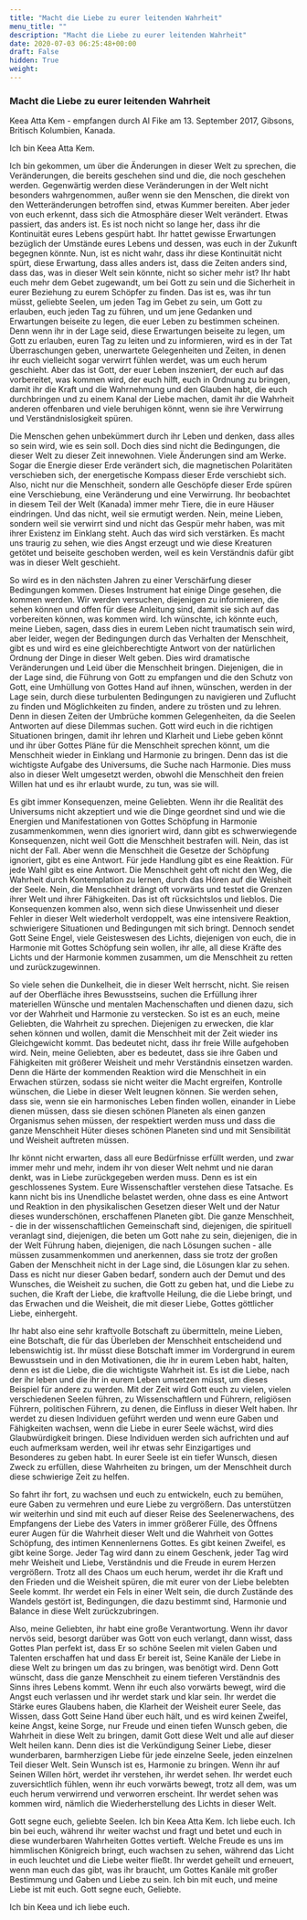 ```yaml
---
title: "Macht die Liebe zu eurer leitenden Wahrheit"
menu_title: ""
description: "Macht die Liebe zu eurer leitenden Wahrheit"
date: 2020-07-03 06:25:48+00:00
draft: False
hidden: True
weight:
---
```

### Macht die Liebe zu eurer leitenden Wahrheit  

Keea Atta Kem - empfangen durch Al Fike am 13. September 2017, Gibsons, Britisch Kolumbien, Kanada.

Ich bin Keea Atta Kem.

Ich bin gekommen, um über die Änderungen in dieser Welt zu sprechen, die Veränderungen, die bereits geschehen sind und die, die noch geschehen werden. Gegenwärtig werden diese Veränderungen in der Welt nicht besonders wahrgenommen, außer wenn sie den Menschen, die direkt von den Wetteränderungen betroffen sind, etwas Kummer bereiten. Aber jeder von euch erkennt, dass sich die Atmosphäre dieser Welt verändert. Etwas passiert, das anders ist. Es ist noch nicht so lange her, dass ihr die Kontinuität eures Lebens gespürt habt. Ihr hattet gewisse Erwartungen bezüglich der Umstände eures Lebens und dessen, was euch in der Zukunft begegnen könnte. Nun, ist es nicht wahr, dass ihr diese Kontinuität nicht spürt, diese Erwartung, dass alles anders ist, dass die Zeiten anders sind, dass das, was in dieser Welt sein könnte, nicht so sicher mehr ist? Ihr habt euch mehr dem Gebet zugewandt, um bei Gott zu sein und die Sicherheit in eurer Beziehung zu eurem Schöpfer zu finden. Das ist es, was ihr tun müsst, geliebte Seelen, um jeden Tag im Gebet zu sein, um Gott zu erlauben, euch jeden Tag zu führen, und um jene Gedanken und Erwartungen beiseite zu legen, die euer Leben zu bestimmen scheinen. Denn wenn ihr in der Lage seid, diese Erwartungen beiseite zu legen, um Gott zu erlauben, euren Tag zu leiten und zu informieren, wird es in der Tat Überraschungen geben, unerwartete Gelegenheiten und Zeiten, in denen ihr euch vielleicht sogar verwirrt fühlen werdet, was um euch herum geschieht. Aber das ist Gott, der euer Leben inszeniert, der euch auf das vorbereitet, was kommen wird, der euch hilft, euch in Ordnung zu bringen, damit ihr die Kraft und die Wahrnehmung und den Glauben habt, die euch durchbringen und zu einem Kanal der Liebe machen, damit ihr die Wahrheit anderen offenbaren und viele beruhigen könnt, wenn sie ihre Verwirrung und Verständnislosigkeit spüren.

Die Menschen gehen unbekümmert durch ihr Leben und denken, dass alles so sein wird, wie es sein soll. Doch dies sind nicht die Bedingungen, die dieser Welt zu dieser Zeit innewohnen. Viele Änderungen sind am Werke. Sogar die Energie dieser Erde verändert sich, die magnetischen Polaritäten verschieben sich, der energetische Kompass dieser Erde verschiebt sich. Also, nicht nur die Menschheit, sondern alle Geschöpfe dieser Erde spüren eine Verschiebung, eine Veränderung und eine Verwirrung. Ihr beobachtet in diesem Teil der Welt (Kanada) immer mehr Tiere, die in eure Häuser eindringen. Und das nicht, weil sie ermutigt werden. Nein, meine Lieben, sondern weil sie verwirrt sind und nicht das Gespür mehr haben, was mit ihrer Existenz im Einklang steht. Auch das wird sich verstärken. Es macht uns traurig zu sehen, wie dies Angst erzeugt und wie diese Kreaturen getötet und beiseite geschoben werden, weil es kein Verständnis dafür gibt was in dieser Welt geschieht.  

So wird es in den nächsten Jahren zu einer Verschärfung dieser Bedingungen kommen. Dieses Instrument hat einige Dinge gesehen, die kommen werden. Wir werden versuchen, diejenigen zu informieren, die sehen können und offen für diese Anleitung sind, damit sie sich auf das vorbereiten können, was kommen wird. Ich wünschte, ich könnte euch, meine Lieben, sagen, dass dies in eurem Leben nicht traumatisch sein wird, aber leider, wegen der Bedingungen durch das Verhalten der Menschheit, gibt es und wird es eine gleichberechtigte Antwort von der natürlichen Ordnung der Dinge in dieser Welt geben. Dies wird dramatische Veränderungen und Leid über die Menschheit bringen. Diejenigen, die in der Lage sind, die Führung von Gott zu empfangen und die den Schutz von Gott, eine Umhüllung von Gottes Hand auf ihnen, wünschen, werden in der Lage sein, durch diese turbulenten Bedingungen zu navigieren und Zuflucht zu finden und Möglichkeiten zu finden, andere zu trösten und zu lehren. Denn in diesen Zeiten der Umbrüche kommen Gelegenheiten, da die Seelen Antworten auf diese Dilemmas suchen. Gott wird euch in die richtigen Situationen bringen, damit ihr lehren und Klarheit und Liebe geben könnt und ihr über Gottes Pläne für die Menschheit sprechen könnt, um die Menschheit wieder in Einklang und Harmonie zu bringen. Denn das ist die wichtigste Aufgabe des Universums, die Suche nach Harmonie. Dies muss also in dieser Welt umgesetzt werden, obwohl die Menschheit den freien Willen hat und es ihr erlaubt wurde, zu tun, was sie will.

Es gibt immer Konsequenzen, meine Geliebten. Wenn ihr die Realität des Universums nicht akzeptiert und wie die Dinge geordnet sind und wie die Energien und Manifestationen von Gottes Schöpfung in Harmonie zusammenkommen, wenn dies ignoriert wird, dann gibt es schwerwiegende Konsequenzen, nicht weil Gott die Menschheit bestrafen will. Nein, das ist nicht der Fall. Aber wenn die Menschheit die Gesetze der Schöpfung ignoriert, gibt es eine Antwort. Für jede Handlung gibt es eine Reaktion. Für jede Wahl gibt es eine Antwort. Die Menschheit geht oft nicht den Weg, die Wahrheit durch Kontemplation zu lernen, durch das Hören auf die Weisheit der Seele. Nein, die Menschheit drängt oft vorwärts und testet die Grenzen ihrer Welt und ihrer Fähigkeiten. Das ist oft rücksichtslos und lieblos. Die Konsequenzen kommen also, wenn sich diese Unwissenheit und dieser Fehler in dieser Welt wiederholt verdoppelt, was eine intensivere Reaktion, schwierigere Situationen und Bedingungen mit sich bringt. Dennoch sendet Gott Seine Engel, viele Geisteswesen des Lichts, diejenigen von euch, die in Harmonie mit Gottes Schöpfung sein wollen, ihr alle, all diese Kräfte des Lichts und der Harmonie kommen zusammen, um die Menschheit zu retten und zurückzugewinnen.

So viele sehen die Dunkelheit, die in dieser Welt herrscht, nicht. Sie reisen auf der Oberfläche ihres Bewusstseins, suchen die Erfüllung ihrer materiellen Wünsche und mentalen Machenschaften und dienen dazu, sich vor der Wahrheit und Harmonie zu verstecken. So ist es an euch, meine Geliebten, die Wahrheit zu sprechen. Diejenigen zu erwecken, die klar sehen können und wollen, damit die Menschheit mit der Zeit wieder ins Gleichgewicht kommt. Das bedeutet nicht, dass ihr freie Wille aufgehoben wird. Nein, meine Geliebten, aber es bedeutet, dass sie ihre Gaben und Fähigkeiten mit größerer Weisheit und mehr Verständnis einsetzen warden. Denn die Härte der kommenden Reaktion wird die Menschheit in ein Erwachen stürzen, sodass sie nicht weiter die Macht ergreifen, Kontrolle wünschen, die Liebe in dieser Welt leugnen können. Sie werden sehen, dass sie, wenn sie ein harmonisches Leben finden wollen, einander in Liebe dienen müssen, dass sie diesen schönen Planeten als einen ganzen Organismus sehen müssen, der respektiert werden muss und dass die ganze Menschheit Hüter dieses schönen Planeten sind und mit Sensibilität und Weisheit auftreten müssen.

Ihr könnt nicht erwarten, dass all eure Bedürfnisse erfüllt werden, und zwar immer mehr und mehr, indem ihr von dieser Welt nehmt und nie daran denkt, was in Liebe zurückgegeben werden muss. Denn es ist ein geschlossenes System. Eure Wissenschaftler verstehen diese Tatsache. Es kann nicht bis ins Unendliche belastet werden, ohne dass es eine Antwort und Reaktion in den physikalischen Gesetzen dieser Welt und der Natur dieses wunderschönen, erschaffenen Planeten gibt. Die ganze Menschheit, - die in der wissenschaftlichen Gemeinschaft sind, diejenigen, die spirituell veranlagt sind, diejenigen, die beten um Gott nahe zu sein, diejenigen, die in der Welt Führung haben, diejenigen, die nach Lösungen suchen - alle müssen zusammenkommen und anerkennen, dass sie trotz der großen Gaben der Menschheit nicht in der Lage sind, die Lösungen klar zu sehen. Dass es nicht nur dieser Gaben bedarf, sondern auch der Demut und des Wunsches, die Weisheit zu suchen, die Gott zu geben hat, und die Liebe zu suchen, die Kraft der Liebe, die kraftvolle Heilung, die die Liebe bringt, und das Erwachen und die Weisheit, die mit dieser Liebe, Gottes göttlicher Liebe, einhergeht.

Ihr habt also eine sehr kraftvolle Botschaft zu übermitteln, meine Lieben, eine Botschaft, die für das Überleben der Menschheit entscheidend und lebenswichtig ist. Ihr müsst diese Botschaft immer im Vordergrund in eurem Bewusstsein und in den Motivationen, die ihr in eurem Leben habt, halten, denn es ist die Liebe, die die wichtigste Wahrheit ist. Es ist die Liebe, nach der ihr leben und die ihr in eurem Leben umsetzen müsst, um dieses Beispiel für andere zu werden. Mit der Zeit wird Gott euch zu vielen, vielen verschiedenen Seelen führen, zu Wissenschaftlern und Führern, religiösen Führern, politischen Führern, zu denen, die Einfluss in dieser Welt haben. Ihr werdet zu diesen Individuen geführt werden und wenn eure Gaben und Fähigkeiten wachsen, wenn die Liebe in eurer Seele wächst, wird dies Glaubwürdigkeit bringen. Diese Individuen werden sich aufrichten und auf euch aufmerksam werden, weil ihr etwas sehr Einzigartiges und Besonderes zu geben habt. In eurer Seele ist ein tiefer Wunsch, diesen Zweck zu erfüllen, diese Wahrheiten zu bringen, um der Menschheit durch diese schwierige Zeit zu helfen.  

So fahrt ihr fort, zu wachsen und euch zu entwickeln, euch zu bemühen, eure Gaben zu vermehren und eure Liebe zu vergrößern. Das unterstützen wir weiterhin und sind mit euch auf dieser Reise des Seelenerwachens, des Empfangens der Liebe des Vaters in immer größerer Fülle, des Öffnens eurer Augen für die Wahrheit dieser Welt und die Wahrheit von Gottes Schöpfung, des intimen Kennenlernens Gottes. Es gibt keinen Zweifel, es gibt keine Sorge. Jeder Tag wird dann zu einem Geschenk, jeder Tag wird mehr Weisheit und Liebe, Verständnis und die Freude in eurem Herzen vergrößern. Trotz all des Chaos um euch herum, werdet ihr die Kraft und den Frieden und die Weisheit spüren, die mit eurer von der Liebe belebten Seele kommt. Ihr werdet ein Fels in einer Welt sein, die durch Zustände des Wandels gestört ist, Bedingungen, die dazu bestimmt sind, Harmonie und Balance in diese Welt zurückzubringen.

Also, meine Geliebten, ihr habt eine große Verantwortung. Wenn ihr davor nervös seid, besorgt darüber was Gott von euch verlangt, dann wisst, dass Gottes Plan perfekt ist, dass Er so schöne Seelen mit vielen Gaben und Talenten erschaffen hat und dass Er bereit ist, Seine Kanäle der Liebe in diese Welt zu bringen um das zu bringen, was benötigt wird. Denn Gott wünscht, dass die ganze Menschheit zu einem tieferen Verständnis des Sinns ihres Lebens kommt. Wenn ihr euch also vorwärts bewegt, wird die Angst euch verlassen und ihr werdet stark und klar sein. Ihr werdet die Stärke eures Glaubens haben, die Klarheit der Weisheit eurer Seele, das Wissen, dass Gott Seine Hand über euch hält, und es wird keinen Zweifel, keine Angst, keine Sorge, nur Freude und einen tiefen Wunsch geben, die Wahrheit in diese Welt zu bringen, damit Gott diese Welt und alle auf dieser Welt heilen kann. Denn dies ist die Verkündigung Seiner Liebe, dieser wunderbaren, barmherzigen Liebe für jede einzelne Seele, jeden einzelnen Teil dieser Welt. Sein Wunsch ist es, Harmonie zu bringen. Wenn ihr auf Seinen Willen hört, werdet ihr verstehen, ihr werdet sehen. Ihr werdet euch zuversichtlich fühlen, wenn ihr euch vorwärts bewegt, trotz all dem, was um euch herum verwirrend und verworren erscheint. Ihr werdet sehen was kommen wird, nämlich die Wiederherstellung des Lichts in dieser Welt.

Gott segne euch, geliebte Seelen. Ich bin Keea Atta Kem. Ich liebe euch. Ich bin bei euch, während ihr weiter wachst und fragt und betet und euch in diese wunderbaren Wahrheiten Gottes vertieft. Welche Freude es uns im himmlischen Königreich bringt, euch wachsen zu sehen, während das Licht in euch leuchtet und die Liebe weiter fließt. Ihr werdet geheilt und erneuert, wenn man euch das gibt, was ihr braucht, um Gottes Kanäle mit großer Bestimmung und Gaben und Liebe zu sein. Ich bin mit euch, und meine Liebe ist mit euch. Gott segne euch, Geliebte.

Ich bin Keea und ich liebe euch.
